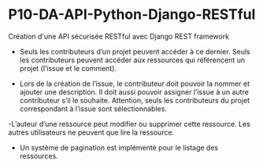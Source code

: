 # P10-DA-API-Python-Django-RESTful
Création d'une API sécurisée RESTful avec Django REST framework


- Seuls les contributeurs d’un projet peuvent accéder à ce dernier. Seuls les
contributeurs peuvent accéder aux ressources qui référencent un projet (l’issue
et le comment).


- Lors de la création de l’issue, le contributeur doit pouvoir la nommer et ajouter
une description. Il doit aussi pouvoir assigner l’issue à un autre contributeur s’il
le souhaite. Attention, seuls les contributeurs du projet correspondant à l’issue
sont sélectionnables.


-L’auteur d’une ressource peut modifier ou supprimer cette ressource. Les autres
utilisateurs ne peuvent que lire la ressource.

- Un système de pagination est implémenté pour le listage des ressources.

